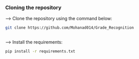 ### Cloning the repository

--> Clone the repository using the command below:
```bash
git clone https://github.com/Mohanad014/Grade_Recognition
 
``` 
 
--> Install the requirements:
```bash 
pip install -r requirements.txt 

```
